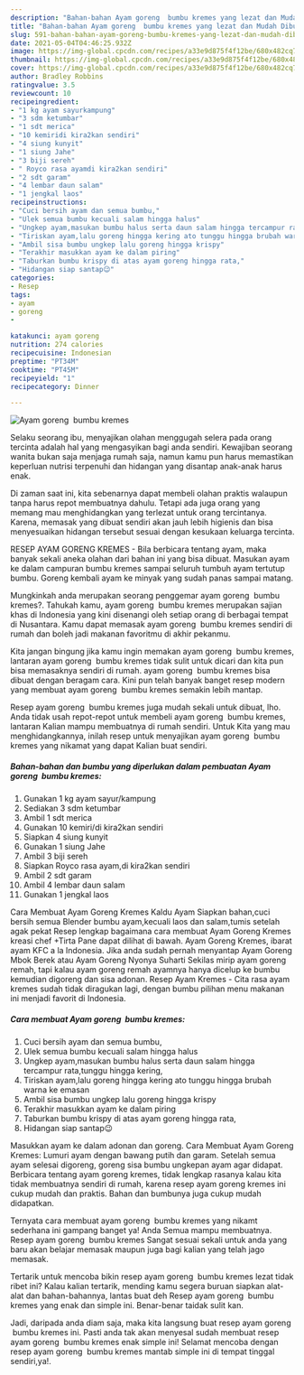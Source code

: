 ```yaml
---
description: "Bahan-bahan Ayam goreng  bumbu kremes yang lezat dan Mudah Dibuat"
title: "Bahan-bahan Ayam goreng  bumbu kremes yang lezat dan Mudah Dibuat"
slug: 591-bahan-bahan-ayam-goreng-bumbu-kremes-yang-lezat-dan-mudah-dibuat
date: 2021-05-04T04:46:25.932Z
image: https://img-global.cpcdn.com/recipes/a33e9d875f4f12be/680x482cq70/ayam-goreng-bumbu-kremes-foto-resep-utama.jpg
thumbnail: https://img-global.cpcdn.com/recipes/a33e9d875f4f12be/680x482cq70/ayam-goreng-bumbu-kremes-foto-resep-utama.jpg
cover: https://img-global.cpcdn.com/recipes/a33e9d875f4f12be/680x482cq70/ayam-goreng-bumbu-kremes-foto-resep-utama.jpg
author: Bradley Robbins
ratingvalue: 3.5
reviewcount: 10
recipeingredient:
- "1 kg ayam sayurkampung"
- "3 sdm ketumbar"
- "1 sdt merica"
- "10 kemiridi kira2kan sendiri"
- "4 siung kunyit"
- "1 siung Jahe"
- "3 biji sereh"
- " Royco rasa ayamdi kira2kan sendiri"
- "2 sdt garam"
- "4 lembar daun salam"
- "1 jengkal laos"
recipeinstructions:
- "Cuci bersih ayam dan semua bumbu,"
- "Ulek semua bumbu kecuali salam hingga halus"
- "Ungkep ayam,masukan bumbu halus serta daun salam hingga tercampur rata,tunggu hingga kering,"
- "Tiriskan ayam,lalu goreng hingga kering ato tunggu hingga brubah warna ke emasan"
- "Ambil sisa bumbu ungkep lalu goreng hingga krispy"
- "Terakhir masukkan ayam ke dalam piring"
- "Taburkan bumbu krispy di atas ayam goreng hingga rata,"
- "Hidangan siap santap😉"
categories:
- Resep
tags:
- ayam
- goreng
- 

katakunci: ayam goreng  
nutrition: 274 calories
recipecuisine: Indonesian
preptime: "PT34M"
cooktime: "PT45M"
recipeyield: "1"
recipecategory: Dinner

---
```



![Ayam goreng  bumbu kremes](https://img-global.cpcdn.com/recipes/a33e9d875f4f12be/680x482cq70/ayam-goreng-bumbu-kremes-foto-resep-utama.jpg)

Selaku seorang ibu, menyajikan olahan menggugah selera pada orang tercinta adalah hal yang mengasyikan bagi anda sendiri. Kewajiban seorang  wanita bukan saja menjaga rumah saja, namun kamu pun harus memastikan keperluan nutrisi terpenuhi dan hidangan yang disantap anak-anak harus enak.

Di zaman  saat ini, kita sebenarnya dapat membeli olahan praktis walaupun tanpa harus repot membuatnya dahulu. Tetapi ada juga orang yang memang mau menghidangkan yang terlezat untuk orang tercintanya. Karena, memasak yang dibuat sendiri akan jauh lebih higienis dan bisa menyesuaikan hidangan tersebut sesuai dengan kesukaan keluarga tercinta. 

RESEP AYAM GORENG KREMES - Bila berbicara tentang ayam, maka banyak sekali aneka olahan dari bahan ini yang bisa dibuat. Masukan ayam ke dalam campuran bumbu kremes sampai seluruh tumbuh ayam tertutup bumbu. Goreng kembali ayam ke minyak yang sudah panas sampai matang.

Mungkinkah anda merupakan seorang penggemar ayam goreng  bumbu kremes?. Tahukah kamu, ayam goreng  bumbu kremes merupakan sajian khas di Indonesia yang kini disenangi oleh setiap orang di berbagai tempat di Nusantara. Kamu dapat memasak ayam goreng  bumbu kremes sendiri di rumah dan boleh jadi makanan favoritmu di akhir pekanmu.

Kita jangan bingung jika kamu ingin memakan ayam goreng  bumbu kremes, lantaran ayam goreng  bumbu kremes tidak sulit untuk dicari dan kita pun bisa memasaknya sendiri di rumah. ayam goreng  bumbu kremes bisa dibuat dengan beragam cara. Kini pun telah banyak banget resep modern yang membuat ayam goreng  bumbu kremes semakin lebih mantap.

Resep ayam goreng  bumbu kremes juga mudah sekali untuk dibuat, lho. Anda tidak usah repot-repot untuk membeli ayam goreng  bumbu kremes, lantaran Kalian mampu membuatnya di rumah sendiri. Untuk Kita yang mau menghidangkannya, inilah resep untuk menyajikan ayam goreng  bumbu kremes yang nikamat yang dapat Kalian buat sendiri.

<!--inarticleads1-->

##### Bahan-bahan dan bumbu yang diperlukan dalam pembuatan Ayam goreng  bumbu kremes:

1. Gunakan 1 kg ayam sayur/kampung
1. Sediakan 3 sdm ketumbar
1. Ambil 1 sdt merica
1. Gunakan 10 kemiri/di kira2kan sendiri
1. Siapkan 4 siung kunyit
1. Gunakan 1 siung Jahe
1. Ambil 3 biji sereh
1. Siapkan  Royco rasa ayam,di kira2kan sendiri
1. Ambil 2 sdt garam
1. Ambil 4 lembar daun salam
1. Gunakan 1 jengkal laos


Cara Membuat Ayam Goreng Kremes Kaldu Ayam Siapkan bahan,cuci bersih semua Blender bumbu ayam,kecuali laos dan salam,tumis setelah agak pekat Resep lengkap bagaimana cara membuat Ayam Goreng Kremes kreasi chef +Tirta Pane dapat dilihat di bawah. Ayam Goreng Kremes, ibarat ayam KFC a la Indonesia. Jika anda sudah pernah menyantap Ayam Goreng Mbok Berek atau Ayam Goreng Nyonya Suharti Sekilas mirip ayam goreng remah, tapi kalau ayam goreng remah ayamnya hanya dicelup ke bumbu kemudian digoreng dan sisa adonan. Resep Ayam Kremes - Cita rasa ayam kremes sudah tidak diragukan lagi, dengan bumbu pilihan menu makanan ini menjadi favorit di Indonesia. 

<!--inarticleads2-->

##### Cara membuat Ayam goreng  bumbu kremes:

1. Cuci bersih ayam dan semua bumbu,
1. Ulek semua bumbu kecuali salam hingga halus
1. Ungkep ayam,masukan bumbu halus serta daun salam hingga tercampur rata,tunggu hingga kering,
1. Tiriskan ayam,lalu goreng hingga kering ato tunggu hingga brubah warna ke emasan
1. Ambil sisa bumbu ungkep lalu goreng hingga krispy
1. Terakhir masukkan ayam ke dalam piring
1. Taburkan bumbu krispy di atas ayam goreng hingga rata,
1. Hidangan siap santap😉


Masukkan ayam ke dalam adonan dan goreng. Cara Membuat Ayam Goreng Kremes: Lumuri ayam dengan bawang putih dan garam. Setelah semua ayam selesai digoreng, goreng sisa bumbu ungkepan ayam agar didapat. Berbicara tentang ayam goreng kremes, tidak lengkap rasanya kalau kita tidak membuatnya sendiri di rumah, karena resep ayam goreng kremes ini cukup mudah dan praktis. Bahan dan bumbunya juga cukup mudah didapatkan. 

Ternyata cara membuat ayam goreng  bumbu kremes yang nikamt sederhana ini gampang banget ya! Anda Semua mampu membuatnya. Resep ayam goreng  bumbu kremes Sangat sesuai sekali untuk anda yang baru akan belajar memasak maupun juga bagi kalian yang telah jago memasak.

Tertarik untuk mencoba bikin resep ayam goreng  bumbu kremes lezat tidak ribet ini? Kalau kalian tertarik, mending kamu segera buruan siapkan alat-alat dan bahan-bahannya, lantas buat deh Resep ayam goreng  bumbu kremes yang enak dan simple ini. Benar-benar taidak sulit kan. 

Jadi, daripada anda diam saja, maka kita langsung buat resep ayam goreng  bumbu kremes ini. Pasti anda tak akan menyesal sudah membuat resep ayam goreng  bumbu kremes enak simple ini! Selamat mencoba dengan resep ayam goreng  bumbu kremes mantab simple ini di tempat tinggal sendiri,ya!.

